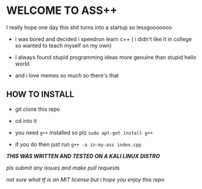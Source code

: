 # WELCOME TO ASS++

I really hope one day this shit turns into a startup so lessgooooooo

- i was bored and decided i speedrun learn c++ ( i didn't like it in college so wanted to teach myself on my own)

- I always found stupid programming ideas more genuine than stupid hello world

- and i love memes so much so there's that

## HOW TO INSTALL

- git clone this repo

- cd into it

- you need `g++` installed so plz `sudo apt-get install g++`

- if you do then just run `g++ -o in-my-ass index.cpp`

**_THIS WAS WRITTEN AND TESTED ON A KALI LINUX DISTRO_**

_pls submit any issues and make pull requests_

_not sure what tf is an MIT license but i hope you enjoy this repo_
